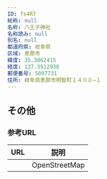 ```yaml
---
ID: fs4R7
総称: null
名称: 八王子神社
名称読み: null
別名: null
都道府県: 岐阜県
区域: 恵那市
緯度: 35.3062415
経度: 137.3912938
郵便番号: 5097731
住所: 岐阜県恵那市明智町１４００−１
---
```


## その他

### 参考URL

| URL | 説明          |
| --- | ------------- |
|     | OpenStreetMap |
